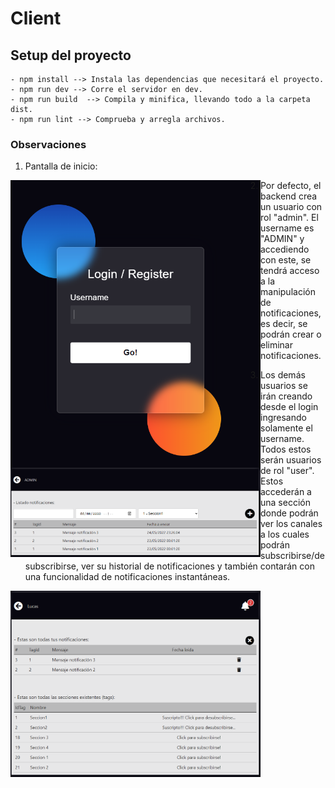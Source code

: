 # Client

## Setup del proyecto
```
- npm install --> Instala las dependencias que necesitará el proyecto.
- npm run dev --> Corre el servidor en dev.
- npm run build  --> Compila y minifica, llevando todo a la carpeta dist.
- npm run lint --> Comprueba y arregla archivos.
```

### Observaciones
1. Pantalla de inicio:
<img align="left" alt="Lucas Jappert's LinkedIN" width="400px" src="https://github.com/LucasJappert/lucasjappert/blob/main/images/img1.PNG" />

2. Por defecto, el backend crea un usuario con rol "admin". El username es "ADMIN" y accediendo con este, se tendrá acceso a la manipulación de notificaciones, es decir, se podrán crear o eliminar notificaciones.
<img align="left" alt="Lucas Jappert's LinkedIN" width="400px" src="https://github.com/LucasJappert/lucasjappert/blob/main/images/img2.PNG" />

3. Los demás usuarios se irán creando desde el login ingresando solamente el username. Todos estos serán usuarios de rol "user". Estos accederán a una sección donde podrán ver los canales a los cuales podrán subscribirse/desubscribirse, ver su historial de notificaciones y también contarán con una funcionalidad de notificaciones instantáneas.
<img align="left" alt="Lucas Jappert's LinkedIN" width="400px" src="https://github.com/LucasJappert/lucasjappert/blob/main/images/img3.PNG" />





